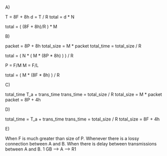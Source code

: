 A)

T = 8F + 8h
d = T / R
total = d * N

total = ( (8F + 8h)/R ) * M

B)

packet = 8P + 8h
total_size = M * packet
total_time = total_size / R

total = ( N * ( M * (8P * 8h) ) ) / R

P = F/M
M = F/L

total = ( M * (8F * 8h) ) / R

C)

total_time T_a + trans_time
trans_time = total_size / R
total_size = M * packet
packet = 8P + 4h

D)

total_time = T_a + trans_time
trans_time = total_size / R
total_size = 8F + 4h

E)

When F is much greater than size of P.  Whenever there is a lossy connection between A and B.  When there is delay between transmissions between A and B.
1 GB --> A --> R1




